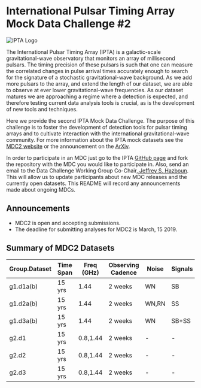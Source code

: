 # International Pulsar Timing Array Mock Data Challenge \#2

![IPTA Logo](./images/ipta_logo.png)

The International Pulsar Timing Array (IPTA) is a galactic-scale gravitational-wave observatory that monitors an array of millisecond pulsars. The timing precision of these pulsars is such that one can measure the correlated changes in pulse arrival times accurately enough to search for the signature of a stochastic gravitational-wave background. As we add more pulsars to the array, and extend the length of our dataset, we are able to observe at ever lower gravitational-wave frequencies. As our dataset matures we are approaching a regime where a detection is expected, and therefore testing current data analysis tools is crucial, as is the development of new tools and techniques.

Here we provide the second IPTA Mock Data Challenge. The purpose of this challenge is to foster the development of detection tools for pulsar timing arrays and to cultivate interaction with the international gravitational-wave community. For more information about the IPTA mock datasets see the
<a href="https://ipta.github.io/mock_data_challenge/">MDC2 website</a> or the announcement on the <a href="https://ipta.github.io/mock_data_challenge/">ArXiv</a>.

In order to participate in an MDC just go to the IPTA <a href="https://github.com/ipta/">GitHub page</a> and fork the repository with the MDC you would like to participate in. Also, send an email to the Data Challenge Working Group Co-Chair,<a href="mailto:hazboun@uw.edu"> Jeffrey S. Hazboun</a>. This will allow us to update participants about new MDC releases and the currently open datasets. This README will record any announcements made about ongoing MDCs.

Announcements
-------------

  * MDC2 is open and accepting submissions.
  * The deadline for submitting analyses for MDC2 is March, 15 2019.

Summary of MDC2 Datasets
------------------------

|Group.Dataset   | Time Span | Freq (GHz)  | Observing Cadence |  Noise | Signals  |
|---|---|---|---|---|---|
|g1.d1a(b) | 15 yrs | 1.44  | 2 weeks | WN | SB|
|g1.d2a(b) | 15 yrs | 1.44  | 2 weeks | WN,RN | SS |
|g1.d3a(b) | 15 yrs | 1.44  | 2 weeks | WN | SB+SS|
|g2.d1 | 15 yrs | 0.8,1.44  | 2 weeks | - | - |
|g2.d2 | 15 yrs | 0.8,1.44  | 2 weeks | - | - |
|g2.d3 | 15 yrs | 0.8,1.44  | 2 weeks | - | - |
